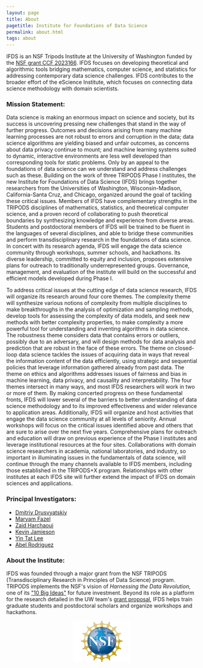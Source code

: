 ```yaml
---
layout: page
title: About
pagetitle: Institute for Foundations of Data Science
permalink: about.html
tags: about
---
```

IFDS is an NSF Tripods Institute at the University of Washington funded by the [NSF grant CCF 2023166](https://www.nsf.gov/awardsearch/showAward?AWD_ID=2023166). IFDS focuses on developing theoretical and algorithmic tools bridging mathematics, computer science, and statistics for addressing contemporary data science challenges. IFDS contributes to the broader effort of the eScience Institute, which focuses on connecting data science methodology with domain scientists.

### Mission Statement:
Data science is making an enormous impact on science and society, but its success is uncovering pressing new challenges that stand in the way of further progress. Outcomes and decisions arising from many machine learning processes are not robust to errors and corruption in the data; data science algorithms are yielding biased and unfair outcomes, as concerns about data privacy continue to mount; and machine learning systems suited to dynamic, interactive environments are less well developed than corresponding tools for static problems. Only by an appeal to the foundations of data science can we understand and address challenges such as these. Building on the work of three TRIPODS Phase I institutes, the new Institute for Foundations of Data Science (IFDS) brings together researchers from the Universities of Washington, Wisconsin-Madison, California-Santa Cruz, and Chicago, organized around the goal of tackling these critical issues. Members of IFDS have complementary strengths in the TRIPODS disciplines of mathematics, statistics, and theoretical computer science, and a proven record of collaborating to push theoretical boundaries by synthesizing knowledge and experience from diverse areas. Students and postdoctoral members of IFDS will be trained to be fluent in the languages of several disciplines, and able to bridge these communities and perform transdisciplinary research in the foundations of data science. In concert with its research agenda, IFDS will engage the data science community through workshops, summer schools, and hackathons. Its diverse leadership, committed to equity and inclusion, proposes extensive plans for outreach to traditionally underrepresented groups. Governance, management, and evaluation of the institute will build on the successful and efficient models developed during Phase I.

To address critical issues at the cutting edge of data science research, IFDS will organize its research around four core themes. The complexity theme will synthesize various notions of complexity from multiple disciplines to make breakthroughs in the analysis of optimization and sampling methods, develop tools for assessing the complexity of data models, and seek new methods with better complexity properties, to make complexity a more powerful tool for understanding and inventing algorithms in data science. The robustness theme considers data that contains errors or outliers, possibly due to an adversary, and will design methods for data analysis and prediction that are robust in the face of these errors. The theme on closed-loop data science tackles the issues of acquiring data in ways that reveal the information content of the data efficiently, using strategic and sequential policies that leverage information gathered already from past data. The theme on ethics and algorithms addresses issues of fairness and bias in machine learning, data privacy, and causality and interpretability. The four themes intersect in many ways, and most IFDS researchers will work in two or more of them. By making concerted progress on these fundamental fronts, IFDS will lower several of the barriers to better understanding of data science methodology and to its improved effectiveness and wider relevance to application areas. Additionally, IFDS will organize and host activities that engage the data science community at all levels of seniority. Annual workshops will focus on the critical issues identified above and others that are sure to arise over the next five years. Comprehensive plans for outreach and education will draw on previous experience of the Phase I institutes and leverage institutional resources at the four sites. Collaborations with domain science researchers in academia, national laboratories, and industry, so important in illuminating issues in the fundamentals of data science, will continue through the many channels available to IFDS members, including those established in the TRIPODS+X program. Relationships with other institutes at each IFDS site will further extend the impact of IFDS on domain sciences and applications.


### Principal Investigators:
* [Dmitriy Drusvyatskiy](http://sites.math.washington.edu/~ddrusv/)
* [Maryam Fazel](https://faculty.washington.edu/mfazel/)
* [Zaid Harchaoui](http://faculty.washington.edu/zaid/)
* [Kevin Jamieson](https://homes.cs.washington.edu/~jamieson/)
* [Yin Tat Lee](http://yintat.com/)
* [Abel Rodriguez](https://stat.uw.edu/about-us/people/abel-rodriguez)

### About the Institute:
IFDS was founded through a major grant from the NSF TRIPODS (Transdisciplinary Research in Principles of Data Science) program. TRIPODS implements the NSF's vision of *Harnessing the Data Revolution,* one of its ["10 Big Ideas"](https://www.nsf.gov/about/congress/reports/nsf_big_ideas.pdf) for future investment. Beyond its role as a platform for the research detailed in the UW team's [grant proposal](https://www.nsf.gov/awardsearch/showAward?AWD_ID=2023166), IFDS helps train graduate students and postdoctoral scholars and organize workshops and hackathons.


<center><img src="images/NSF.gif" style="width:30%;"></center>
